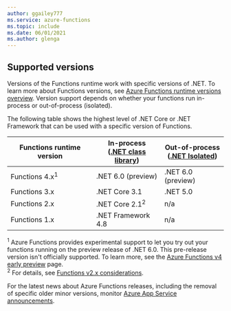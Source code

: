 ```yaml
---
author: ggailey777
ms.service: azure-functions
ms.topic: include
ms.date: 06/01/2021
ms.author: glenga
---
```


## Supported versions

Versions of the Functions runtime work with specific versions of .NET. To learn more about Functions versions, see [Azure Functions runtime versions overview](../articles/azure-functions/functions-versions.md). Version support depends on whether your functions run in-process or out-of-process (isolated). 

The following table shows the highest level of .NET Core or .NET Framework that can be used with a specific version of Functions. 

| Functions runtime version | In-process<br/>([.NET class library](../articles/azure-functions/functions-dotnet-class-library.md)) | Out-of-process<br/>([.NET Isolated](../articles/azure-functions/dotnet-isolated-process-guide.md)) |
| ---- | ---- | --- |
| Functions 4.x<sup>1</sup> | .NET 6.0 (preview)| .NET 6.0 (preview) |
| Functions 3.x | .NET Core 3.1 | .NET 5.0 |
| Functions 2.x | .NET Core 2.1<sup>2</sup> | n/a |
| Functions 1.x | .NET Framework 4.8 | n/a |

<sup>1</sup> Azure Functions provides experimental support to let you try out your functions running on the preview release of .NET 6.0. This pre-release version isn't officially supported. To learn more, see the [Azure Functions v4 early preview](https://aka.ms/functions-dotnet6earlypreview-wiki) page.  
<sup>2</sup> For details, see [Functions v2.x considerations](../articles/azure-functions/functions-dotnet-class-library.md#functions-v2x-considerations).   

For the latest news about Azure Functions releases, including the removal of specific older minor versions, monitor [Azure App Service announcements](https://github.com/Azure/app-service-announcements/issues).
